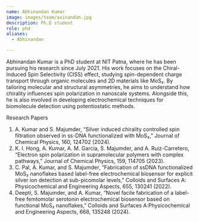 ```yaml
---
name: Abhinandan Kumar
image: images/team/avinandan.jpg
description: Ph.D student
role: phd
aliases:
  - Abhinandan

---
```

Abhinandan Kumar is a PhD student at NIT Patna, where he has been pursuing his research since July 2021. His work focuses on the Chiral-Induced Spin Selectivity (CISS) effect, studying spin-dependent charge transport through organic molecules and 2D materials like MoS₂. By tailoring molecular and structural asymmetries, he aims to understand how chirality influences spin polarization in nanoscale systems. Alongside this, he is also involved in developing electrochemical techniques for biomolecule detection using potentiostatic methods.

Research Papers
1) A. Kumar and S. Majumder, “Silver induced chirality controlled spin filtration observed in ss-DNA functionalized with MoS₂,” Journal of Chemical Physics, 160, 124702 (2024).
2) K. I. Hong, A. Kumar, A. M. Garcia, S. Majumder, and A. Ruiz-Carretero, “Electron spin polarization in supramolecular polymers with complex pathways,” Journal of Chemical Physics,
159, 114705 (2023).
3) C. Pal, A. Kumar, and S. Majumder, “Fabrication of ssDNA functionalized MoS₂ nanoflakes based label-free electrochemical biosensor for explicit silver ion detection at sub-picomolar levels,” Colloids and Surfaces A: Physicochemical and Engineering Aspects, 655, 130241 (2022).
4) Deepti, S. Majumder, and A. Kumar, “Novel facile fabrication of a label-free femtomolar serotonin electrochemical biosensor based on functional MoS₂ nanoflakes,” Colloids and Surfaces A:Physicochemical and Engineering Aspects, 668, 135248 (2024).
